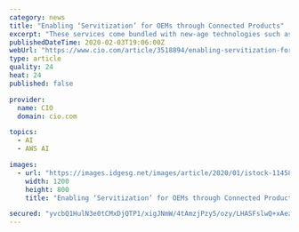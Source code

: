 ```yaml
---
category: news
title: "Enabling ‘Servitization’ for OEMs through Connected Products"
excerpt: "These services come bundled with new-age technologies such as internet of things (IoT), artificial intelligence, and more. A servitization solution is comprised ... aided by a comprehensive suite of managed services from AWS, which span IoT, data storage and processing, machine learning, and data analytics. By leveraging its core expertise ..."
publishedDateTime: 2020-02-03T19:06:00Z
webUrl: "https://www.cio.com/article/3518894/enabling-servitization-for-oems-through-connected-products.html"
type: article
quality: 24
heat: 24
published: false

provider:
  name: CIO
  domain: cio.com

topics:
  - AI
  - AWS AI

images:
  - url: "https://images.idgesg.net/images/article/2020/01/istock-1145886786-100828615-large.3x2.jpg"
    width: 1200
    height: 800
    title: "Enabling ‘Servitization’ for OEMs through Connected Products"

secured: "yvcbQ1HulN3e0tCMxDjQTP1/xigJNmW/4tAmzjPzy5/ozy/LHASFslwQ+xAez/DRE+CykPW7dN3B9K3Y15lBa0aeMG6nbE9+1/qJv/r8RKQ7wjBgldgDvPKEuLfoDQrmX8RreeIny5xZRWFVWv7FYkczFYL1Gj6YbLhDTzc2kn9EmJDziQtPPdskbVtbGYuTW2wNnjP8WCHdKo2ZLm/ob4shnERtQi3zHoX9oAn4gOg0ACpiLR6I0LnXG/N5WY0+/0wn5KVCFaEqWpkUWCZKYcIJ4yQUNNTAZm8Y8JFFhHWbBpvxOhVjcgrpGXoO0f6+;CqnIOAm7h1xbfx7uGda1lw=="
---
```


